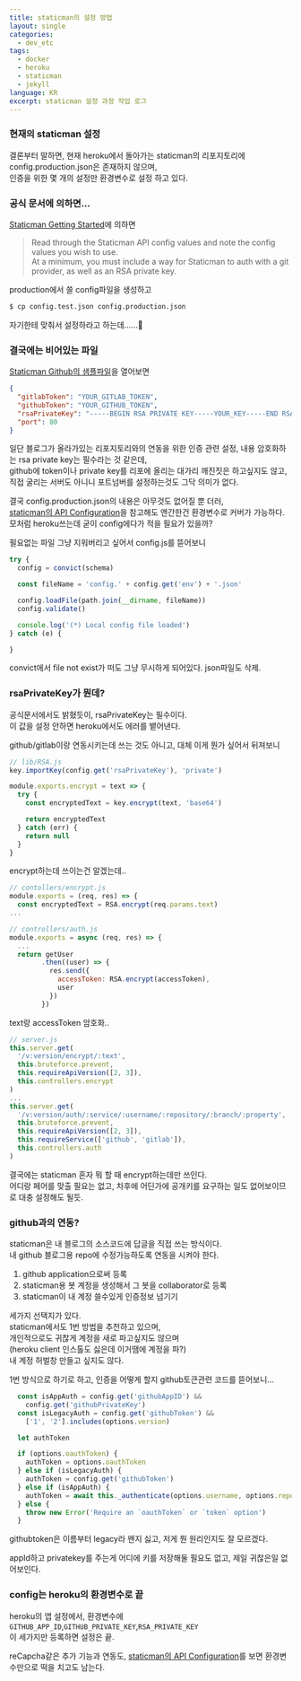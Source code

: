```yaml
---
title: staticman의 설정 방법
layout: single
categories:
  - dev_etc
tags:
  - docker
  - heroku
  - staticman
  - jekyll
language: KR
excerpt: staticman 설정 과정 작업 로그
---
```


### 현재의 staticman 설정

결론부터 말하면, 현재 heroku에서 돌아가는 staticman의 리포지토리에  
config.production.json은 존재하지 않으며,  
인증을 위한 몇 개의 설정만 환경변수로 설정 하고 있다.


### 공식 문서에 의하면...

[Staticman Getting Started](https://staticman.net/docs/getting-started.html)에 의하면

> Read through the Staticman API config values and note the config values you wish to use.  
> At a minimum, you must include a way for Staticman to auth with a git provider, as well as an RSA private key.

production에서 쓸 config파일을 생성하고
```bash
$ cp config.test.json config.production.json
```
자기한테 맞춰서 설정하라고 하는데......🤔


### 결국에는 비어있는 파일

[Staticman Github의 샘플파일](https://github.com/eduardoboucas/staticman/blob/master/config.sample.json)을 열어보면
```json
{
  "gitlabToken": "YOUR_GITLAB_TOKEN",
  "githubToken": "YOUR_GITHUB_TOKEN",
  "rsaPrivateKey": "-----BEGIN RSA PRIVATE KEY-----YOUR_KEY-----END RSA PRIVATE KEY-----",
  "port": 80
}
```
일단 블로그가 올라가있는 리포지토리와의 연동을 위한 인증 관련 설정, 내용 암호화하는 rsa private key는 필수라는 것 같은데,  
github에 token이나 private key를 리포에 올리는 대가리 깨진짓은 하고싶지도 않고,  
직접 굴리는 서버도 아니니 포트넘버를 설정하는것도 그닥 의미가 없다.

결국 config.production.json의 내용은 아무것도 없어질 뿐 더러,  
[staticman의 API Configuration](https://staticman.net/docs/api)을 참고해도 앤간한건 환경변수로 커버가 가능하다.  
모처럼 heroku쓰는데 굳이 config에다가 적을 필요가 있을까?

필요없는 파일 그냥 지워버리고 싶어서 config.js를 뜯어보니
```javascript
try {
  config = convict(schema)

  const fileName = 'config.' + config.get('env') + '.json'

  config.loadFile(path.join(__dirname, fileName))
  config.validate()

  console.log('(*) Local config file loaded')
} catch (e) {

}
```
convict에서 file not exist가 떠도 그냥 무시하게 되어있다. json파일도 삭제.


### rsaPrivateKey가 뭔데?
공식문서에서도 밝혔듯이, rsaPrivateKey는 필수이다.  
이 값을 설정 안하면 heroku에서도 에러를 뱉어낸다.

github/gitlab이랑 연동시키는데 쓰는 것도 아니고, 대체 이게 뭔가 싶어서 뒤져보니

```javascript
// lib/RSA.js
key.importKey(config.get('rsaPrivateKey'), 'private')

module.exports.encrypt = text => {
  try {
    const encryptedText = key.encrypt(text, 'base64')

    return encryptedText
  } catch (err) {
    return null
  }
}
```

encrypt하는데 쓰이는건 알겠는데..

```javascript
// contollers/encrypt.js
module.exports = (req, res) => {
  const encryptedText = RSA.encrypt(req.params.text)
...

// controllers/auth.js
module.exports = async (req, res) => {
  ...
  return getUser
        .then((user) => {
          res.send({
            accessToken: RSA.encrypt(accessToken),
            user
          })
        })
```

text랑 accessToken 암호화..

```javascript
// server.js
this.server.get(
  '/v:version/encrypt/:text',
  this.bruteforce.prevent,
  this.requireApiVersion([2, 3]),
  this.controllers.encrypt
)
...
this.server.get(
  '/v:version/auth/:service/:username/:repository/:branch/:property',
  this.bruteforce.prevent,
  this.requireApiVersion([2, 3]),
  this.requireService(['github', 'gitlab']),
  this.controllers.auth
)
```
결국에는 staticman 혼자 뭐 할 때 encrypt하는데만 쓰인다.  
어디랑 페어를 맞출 필요는 없고, 차후에 어딘가에 공개키를 요구하는 일도 없어보이므로 대충 설정해도 될듯.


### github과의 연동?

staticman은 내 블로그의 소스코드에 답글을 직접 쓰는 방식이다.  
내 github 블로그용 repo에 수정가능하도록 연동을 시켜야 한다.

1. github application으로써 등록
2. staticman용 봇 계정을 생성해서 그 봇을 collaborator로 등록
3. staticman이 내 계정 쓸수있게 인증정보 넘기기

세가지 선택지가 있다.  
staticman에서도 1번 방법을 추천하고 있으며,  
개인적으로도 귀찮게 계정을 새로 파고싶지도 않으며  
(heroku client 인스톨도 싫은데 이거땜에 계정을 파?)  
내 계정 허벌창 만들고 싶지도 않다.


1번 방식으로 하기로 하고, 인증을 어떻게 할지 github토큰관련 코드를 뜯어보니...
```javascript
  const isAppAuth = config.get('githubAppID') &&
    config.get('githubPrivateKey')
  const isLegacyAuth = config.get('githubToken') &&
    ['1', '2'].includes(options.version)

  let authToken

  if (options.oauthToken) {
    authToken = options.oauthToken
  } else if (isLegacyAuth) {
    authToken = config.get('githubToken')
  } else if (isAppAuth) {
    authToken = await this._authenticate(options.username, options.repository)
  } else {
    throw new Error('Require an `oauthToken` or `token` option')
  }
```

githubtoken은 이름부터 legacy라 왠지 싫고, 저게 뭔 원리인지도 잘 모르겠다.

appId하고 privatekey를 주는게 어디에 키를 저장해둘 필요도 없고, 제일 귀찮은일 없어보인다.  


### config는 heroku의 환경변수로 끝

heroku의 앱 설정에서, 환경변수에 `GITHUB_APP_ID`,`GITHUB_PRIVATE_KEY`,`RSA_PRIVATE_KEY`  
이 세가지만 등록하면 설정은 끝.  

reCapcha같은 추가 기능과 연동도, [staticman의 API Configuration](https://staticman.net/docs/api)를 보면 환경변수만으로 떡을 치고도 남는다.

